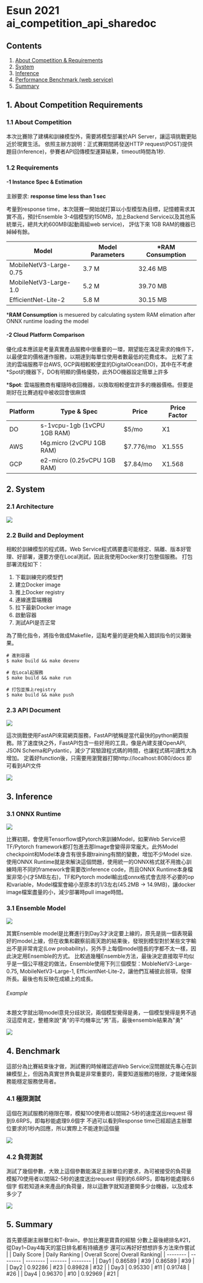 # Esun 2021 ai_competition_api_sharedoc

## Contents
1. [About Competition & Requirements](#1-about-competition-requirements)
2. [System](#2-system)
3. [Inference](#3-inference)
4. [Performance Benchmark (web service)](#4-benchmark) 
5. [Summary](#5-summary)

## 1. About Competition Requirements

### 1.1 About Competition
本次比賽除了建構和訓練模型外，需要將模型部署於API Server，讓這項挑戰更貼近於現實生活。
依照主辦方說明：正式賽期間將發送HTTP request(POST)提供題目(Inference)，參賽者API回傳模型運算結果，timeout時間為1秒.

### 1.2 Requirements
#### -1 Instance Spec & Estimation
主辦要求: **response time less than 1 sec**

考量到response time，本次競賽一開始就打算以小型模型為目標，記憶體需求其實不高，預計Ensemble 3-4個模型約150MB，加上Backend Service以及其他系統單元，總共大約600MB(起動兩組web service)，
評估下來 1GB RAM的機器已綽綽有餘。

| Model | Model Parameters | *RAM Consumption |
| -------- | -------- | -------- |
| MobileNetV3-Large-0.75 | 3.7 M | 32.46 MB |
| MobileNetV3-Large-1.0 | 5.2 M | 39.70 MB |
| EfficientNet-Lite-2 | 5.8 M | 30.15 MB |

***RAM Consumption** is mesuered by calculating system RAM elimation after ONNX runtime loading the model 


#### -2 Cloud Platform Comparison 

優化成本應該是考量真實產品服務中很重要的一環，期望能在滿足需求的條件下，以最便宜的價格運作服務，以期達到每單位使用者數最低的花費成本。
比較了主流的雲端服務平台AWS, GCP與相較較便宜的DigitalOcean(DO)，其中在不考慮*Spot的機器下，DO有明顯的價格優勢，此外DO機器設定簡單上許多

***Spot**: 雲端服務商有權隨時收回機器，以換取相較便宜許多的機器價格。但要是剛好在比賽過程中被收回會很麻煩


| Platform | Type & Spec | Price | Price Factor |
| -------- | -------- | -------- | -------- |
| DO | s-1vcpu-1gb (1vCPU 1GB RAM) | $5/mo | X1 |
| AWS | t4g.micro (2vCPU 1GB RAM) | $7.776/mo | X1.555 |
| GCP | e2-micro (0.25vCPU 1GB RAM) | $7.84/mo | X1.568 |


## 2. System

### 2.1 Architecture
![](https://i.imgur.com/VbHlGQa.png)

### 2.2 Build and Deployment
相較於訓練模型的程式碼，Web Service程式碼要盡可能穩定、隔離、版本好管理、好部署，還要方便在Local測試，因此我使用Docker來打包整個服務。
打包部署流程如下：

1. 下載訓練完的模型們
2. 建立Docker image
3. 推上Docker registry
4. 連線進雲端機器
5. 拉下最新Docker image
6. 啟動容器
7. 測試API是否正常

為了簡化指令，將指令做成Makefile，這點考量的是避免輸入錯誤指令的災難後果。

``` shell
# 進到容器
$ make build && make devenv

# 在Local起服務
$ make build && make run

# 打包並推上registry
$ make build && make push
```

### 2.3 API Document
![](https://i.imgur.com/ULWE3xP.png)

這次挑戰使用FastAPI來寫網頁服務，FastAPI號稱是當代最快的python網頁服務。除了速度快之外，FastAPI包含一些好用的工具，像是內建支援OpenAPI,  JSON Schema和Pydantic，減少了寫驗證程式碼的時間，也讓程式碼可讀性大為增加。
定義好function後，只需要用瀏覽器打開http://localhost:8080/docs 即可看到API文件

![](https://i.imgur.com/8VHtDi8.png)

## 3. Inference

### 3.1 ONNX Runtime

![](https://i.imgur.com/X134taI.png)

比賽初期，會使用Tensorflow或Pytorch來訓練Model，如果Web Service把TF/Pytorch framework都打包進去那Image會變得非常龐大。此外Model checkpoint和Model本身含有很多跟training有關的變數，增加不少Model size.
使用ONNX Runtime就是來解決這個問題，使用統一的ONNX格式就不用擔心訓練時用不同的framework會需要改inference code，而且ONNX Runtime本身檔案非常小(才5MB左右)，TF和Pytorch model輸出成onnx格式會去除不必要的op和variable，Model檔案會縮小至原本的1/3左右(45.2MB -> 14.9MB)，讓docker image檔案盡量的小，減少部署時pull image時間。

### 3.1 Ensemble Model

![](https://i.imgur.com/cX0SSjI.png)

其實Ensemble model是比賽進行到Day3才決定要上線的，原先是挑一個表現最好的model上線，但在收集和觀察前兩天跑的結果後，發現到模型對於某些文字輸出不是非常肯定(Low probability)，另外手上每個model擅長的字都不太一樣，因此決定用Ensemble的方式。
比較過幾種Ensemble方法，最後決定直接取平均似乎是一個公平穩定的做法，Ensemble使用下列三個模型：MobleNetV3-Large-0.75, MobileNetV3-Large-1, EfficientNet-Lite-2，讓他們互補彼此弱項，發揮所長。最後也有反映在成績上的成長。

###### Example
本題文字就出現model意見分歧狀況，兩個模型覺得是勇，一個模型覺得是男不過沒這麼肯定，整體來說"勇"的平均機率比"男"高，最後ensemble結果為"勇"

![](https://i.imgur.com/jyZLK9Q.png)



## 4. Benchmark

這部分為比賽結束後才做，測試賽的時候確認過Web Service沒問題就先專心在訓練模型上，但因為真實世界負載是非常重要的，需要知道服務的極限，才能確保服務能穩定服務使用者。

### 4.1 極限測試
這個在測試服務的極限在哪，模擬100使用者以間隔2-5秒的速度送出request
得到9.6RPS，即每秒能處理9.6個字
不過可以看到Response time已經超過主辦單位要求的1秒內回應，所以實際上不能達到這個量

![](https://i.imgur.com/fCcHXK6.png)

### 4.2 負荷測試
測試了幾個參數，大致上這個參數能滿足主辦單位的要求，為可被接受的負荷量
模擬70使用者以間隔2-5秒的速度送出request
得到約6.6RPS，即每秒能處理6.6個字
假若知道未來產品的負荷量，除以這數字就知道要開多少台機器，以及成本多少了

![](https://i.imgur.com/hdlFk1Y.png)

## 5. Summary
首先要感謝主辦單位和T-Brain，參加比賽是寶貴的經驗
分數上最後總排名#21，從Day1~Day4每天的當日排名都有持續進步
還可以再好好想想許多方法來作嘗試
|  | Daily Score | Daily Ranking | Overall Score| Overall Ranking|
| -------- | -------- | -------- | ------- | -------- |
| Day1 | 0.86589 | #39 | 0.86589 | #39 |
| Day2 | 0.92286 | #23 | 0.89828 | #32 |
| Day3 | 0.95330 | #11 | 0.91748 | #26 | 
| Day4 | 0.96370 | #10 | 0.92969 | #21 |


